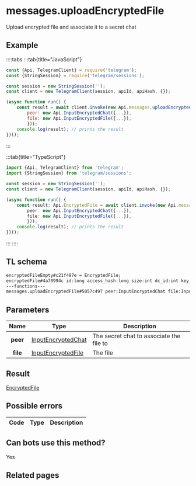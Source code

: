 # messages.uploadEncryptedFile

Upload encrypted file and associate it to a secret chat

## Example

::::tabs
:::tab{title="JavaScript"}

```js
const {Api, TelegramClient} = require('telegram');
const {StringSession} = require('telegram/sessions');

const session = new StringSession('');
const client = new TelegramClient(session, apiId, apiHash, {});

(async function run() {
    const result = await client.invoke(new Api.messages.uploadEncryptedFile({
		peer: new Api.InputEncryptedChat({...}),
		file: new Api.InputEncryptedFile({...}),
		}));
    console.log(result); // prints the result
})();
```

:::

:::tab{title="TypeScript"}

```ts
import {Api, TelegramClient} from 'telegram';
import {StringSession} from 'telegram/sessions';

const session = new StringSession('');
const client = new TelegramClient(session, apiId, apiHash, {});

(async function run() {
    const result: Api.EncryptedFile = await client.invoke(new Api.messages.uploadEncryptedFile({
		peer: new Api.InputEncryptedChat({...}),
		file: new Api.InputEncryptedFile({...}),
		}));
    console.log(result); // prints the result
})();
```

:::
::::

## TL schema

```txt
encryptedFileEmpty#c21f497e = EncryptedFile;
encryptedFile#4a70994c id:long access_hash:long size:int dc_id:int key_fingerprint:int = EncryptedFile;
---functions---
messages.uploadEncryptedFile#5057c497 peer:InputEncryptedChat file:InputEncryptedFile = EncryptedFile;
```

## Parameters

|   Name   | Type                                                                    | Description                              |
| :------: | ----------------------------------------------------------------------- | ---------------------------------------- |
| **peer** | [InputEncryptedChat](https://core.telegram.org/type/InputEncryptedChat) | The secret chat to associate the file to |
| **file** | [InputEncryptedFile](https://core.telegram.org/type/InputEncryptedFile) | The file                                 |

## Result

[EncryptedFile](https://core.telegram.org/type/EncryptedFile)

## Possible errors

| Code | Type | Description |
| :--: | ---- | ----------- |

## Can bots use this method?

Yes

## Related pages
